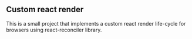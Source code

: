 ## Custom react render

This is a small project that implements a custom react render life-cycle for browsers using react-reconciler library.